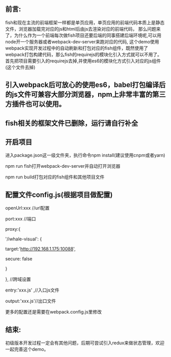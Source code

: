 前言:
-------

fish和现在主流的前端框架一样都是单页应用，单页应用的前端代码本质上是静态文件，浏览器加载完对应的js和html后由js去渲染对应的前端代码， 那么问题来了，为什么作为一个前端每次做fish项目还要后端的同事搭建后端环境呢,可以用node开一个服务器或者webpack-dev-server来跑对应的代码, 这个demo使用webpack实现开发过程中的自动刷新和打包对应的fish组件，既然使用了webpack打包构建代码，那么fish的requirejs的模块化引入方式就可以不用了。首先把项目需要引入的requirejs去掉,并使用es6的模块化方式引入对应的js组件<script type="text/javascript" src="fish-desktop/js/fish-desktop-require.js" data-main="main"></script>(这个文件去掉)

引入webpack后可放心的使用es6，babel打包编译后的js文件可兼容大部分浏览器，npm上非常丰富的第三方插件也可以使用。
----
fish相关的框架文件已删除，运行请自行补全
----


开启项目
-------

进入package.json这一级文件夹，执行命令npm install(建议使用cnpm或者yarn)

npm run fish打开webpack-dev-server并自动打开浏览器

npm run build打包对应的fish组件和其他项目文件


配置文件config.js(根据项目做配置)
-------

openUrl:xxx //url配置

port:xxx //端口

proxy:{

'/iwhale-visual': {

target:'http://192.168.1.175:10088',

secure: false

}

}, //跨域设置

entry:'xxx.js' ,//入口js文件

output:'xxx.js'//出口文件

更多的配置还是需要在webpack.config.js里修改

结束:
-------
初级版本开发过程一定会有其他问题，后期可尝试引入redux来做状态管理，欢迎一起完善这个demo。
